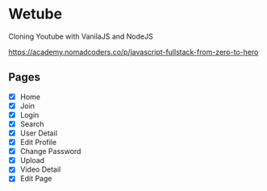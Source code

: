 # Wetube

Cloning Youtube with VanilaJS and NodeJS

https://academy.nomadcoders.co/p/javascript-fullstack-from-zero-to-hero

## Pages

- [x] Home
- [x] Join
- [x] Login
- [x] Search
- [x] User Detail
- [x] Edit Profile
- [x] Change Password
- [x] Upload
- [x] Video Detail
- [x] Edit Page
